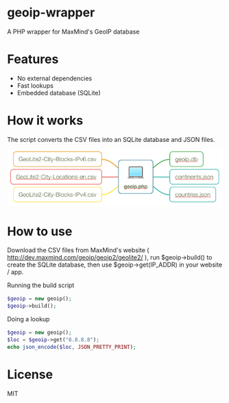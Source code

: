 # geoip-wrapper
A PHP wrapper for MaxMind's GeoIP database

# Features
- No external dependencies
- Fast lookups
- Embedded database (SQLite)

# How it works
The script converts the CSV files into an SQLite database and JSON files.

![example](graph.png)

# How to use
Download the CSV files from MaxMind's website ( http://dev.maxmind.com/geoip/geoip2/geolite2/ ), run $geoip->build() to create the SQLite database, then use $geoip->get(IP_ADDR) in your website / app.

Running the build script
```php
$geoip = new geoip();
$geoip->build();
```

Doing a lookup
```php
$geoip = new geoip();
$loc = $geoip->get("8.8.8.8");
echo json_encode($loc, JSON_PRETTY_PRINT);
```

# License
MIT
